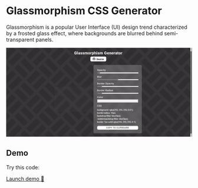 # Glassmorphism CSS Generator

Glassmorphism is a popular User Interface (UI) design trend characterized by a frosted glass effect, where backgrounds are blurred behind semi-transparent panels.

![](https://github.com/salvadorvasqz/js-glassmorphism/blob/main/static/images/demo.gif?raw=true)

## Demo

Try this code:

[Launch demo :rocket:](https://salvadorvasqz.github.io/js-glassmorphism/)
